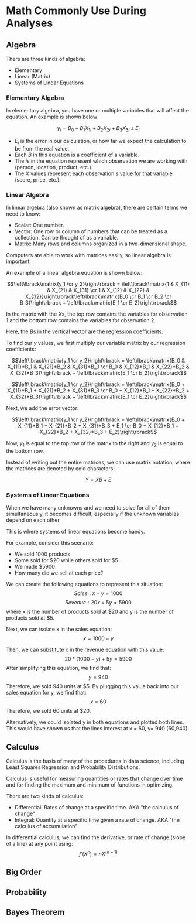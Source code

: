 # Math Commonly Use During Analyses
## Algebra
There are three kinds of algebra:
- Elementary
- Linear (Matrix) 
- Systems of Linear Equations
### Elementary Algebra
In elementary algebra, you have one or multiple variables that will affect the equation. An example is shown below:

$$y_i = {B_0+B_1X_{1i}+B_2X_{2i}+B_3X_{3i} \pm E_i}$$

- *E<sub>i</sub>* is the error in our calculation, or how far we expect the calculation to be from the real value.
- Each *B* in this equation is a coefficient of a variable.
- The *i*s in the equation represent which observation we are working with (person, location, product, etc.).
- The *X* values represent each observation's value for that variable (score, price, etc.).

### Linear Algebra
In linear algebra (also known as matrix algebra), there are certain terms we need to know:
- Scalar: One number.
- Vector: One row or column of numbers that can be treated as a collection. Can be thought of as a variable.
- Matrix: Many rows and columns organized in a two-dimensional shape.

Computers are able to work with matrices easily, so linear algebra is important.

An example of a linear algebra equation is shown below:

$$\left\lbrack\matrix{y_1 \cr y_2}\right\rbrack = \left\lbrack\matrix{1 & X_{11} & X_{21} & X_{31} \cr 1 & X_{12} & X_{22} & X_{32}}\right\rbrack\left\lbrack\matrix{B_0 \cr B_1 \cr B_2 \cr B_3}\right\rbrack + \left\lbrack\matrix{E_1 \cr E_2}\right\rbrack$$

In the matrix with the *X*s, the top row contains the variables for observation 1 and the bottom row contains the variables for observation 2.

Here, the *B*s in the vertical vector are the regression coefficients.

To find our *y* values, we first multiply our variable matrix by our regression coefficients:

$$\left\lbrack\matrix{y_1 \cr y_2}\right\rbrack = \left\lbrack\matrix{B_0 & X_{11}*B_1 & X_{21}*B_2 & X_{31}*B_3 \cr B_0 & X_{12}*B_1 & X_{22}*B_2 & X_{32}*B_3}\right\rbrack + \left\lbrack\matrix{E_1 \cr E_2}\right\rbrack$$

$$\left\lbrack\matrix{y_1 \cr y_2}\right\rbrack = \left\lbrack\matrix{B_0 + X_{11}*B_1 + X_{21}*B_2 + X_{31}*B_3 \cr B_0 + X_{12}*B_1 + X_{22}*B_2 + X_{32}*B_3}\right\rbrack + \left\lbrack\matrix{E_1 \cr E_2}\right\rbrack$$

Next, we add the error vector:

$$\left\lbrack\matrix{y_1 \cr y_2}\right\rbrack = \left\lbrack\matrix{B_0 + X_{11}*B_1 + X_{21}*B_2 + X_{31}*B_3 + E_1 \cr B_0 + X_{12}*B_1 + X_{22}*B_2 + X_{32}*B_3 + E_2}\right\rbrack$$

Now, *y*<sub>1</sub> is equal to the top row of the matrix to the right and *y*<sub>2</sub> is equal to the bottom row.

Instead of writing out the entire matrices, we can use matrix notation, where the matrices are denoted by cold characters:

$$Y = XB + E$$

### Systems of Linear Equations
When we have many unknowns and we need to solve for all of them simultaneously, it becomes difficult, especially if the unknown variables depend on each other.

This is where systems of linear equations become handy.

For example, consider this scenario:
- We sold 1000 products
- Some sold for $20 while others sold for $5
- We made $5900
- How many did we sell at each price?

We can create the following equations to represent this situation:
$$Sales: x+y=1000$$
$$Revenue: 20x+5y=5900$$
where x is the number of products sold at $20 and y is the number of products sold at $5.

Next, we can isolate x in the sales equation:
$$x = 1000-y$$

Then, we can substitute x in the revenue equation with this value:
$$20*(1000-y)+5y=5900$$
After simplifying this equation, we find that:
$$y = 940$$
Therefore, we sold 940 units at $5. By plugging this value back into our sales equation for y, we find that:
$$x = 60$$
Therefore, we sold 60 units at $20.

Alternatively, we could isolated y in both equations and plotted both lines. This would have shown us that the lines interest at x = 60, y= 940 (60,940).
## Calculus
Calculus is the basis of many of the procedures in data science, including Least Squares Regression and Probability Distributions.

Calculus is useful for measuring quantities or rates that change over time and for finding the maximum and minimum of functions in optimizing.

There are two kinds of calculus:
- Differential: Rates of change at a specific time. AKA "the calculus of change"
- Integral: Quantity at a specific time given a rate of change. AKA "the calculus of accumulation"

In differential calculus, we can find the derivative, or rate of change (slope of a line) at any point using:
$$f'(X^n) = n{X^(n-1)}$$
## Big Order
## Probability
## Bayes Theorem
